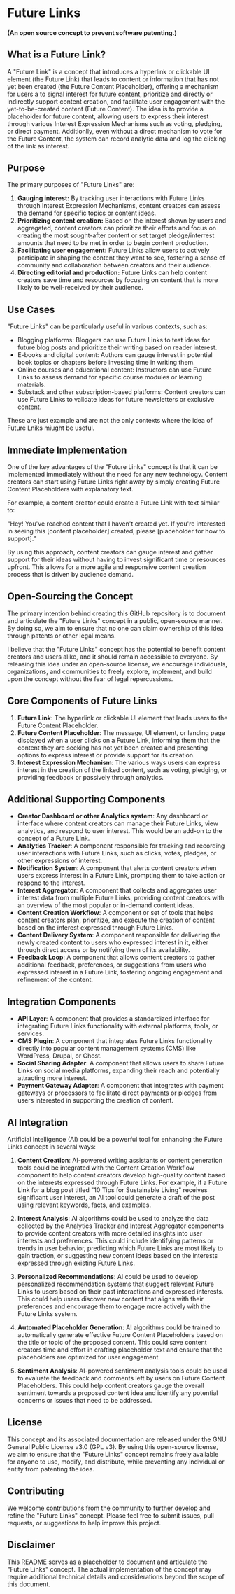 # Future Links 

#### (An open source concept to prevent software patenting.)


## What is a Future Link?

A "Future Link" is a concept that introduces a hyperlink or clickable UI element (the Future Link) that leads to content or information that has not yet been created (the Future Content Placeholder), offering a mechanism for users a to signal interest for future content, prioritize and directly or indirectly support content creation, and facilitate user engagement with the yet-to-be-created content (Future Content). The idea is to provide a placeholder for future content, allowing users to express their interest through various Interest Expression Mechanisms such as voting, pledging, or direct payment. Additionlly, even without a direct mechanism to vote for the Future Content, the system can record analytic data and log the clicking of the link as interest.

## Purpose

The primary purposes of "Future Links" are:

1. **Gauging interest:** By tracking user interactions with Future Links through Interest Expression Mechanisms, content creators can assess the demand for specific topics or content ideas.
2. **Prioritizing content creation:** Based on the interest shown by users and aggregated, content creators can prioritize their efforts and focus on creating the most sought-after content or set target pledge/interrest amounts that need to be met in order to begin content production.
3. **Facilitating user engagement:** Future Links allow users to actively participate in shaping the content they want to see, fostering a sense of community and collaboration between creators and their audience.
4. **Directing editorial and production:** Future Links can help content creators save time and resources by focusing on content that is more likely to be well-received by their audience.

## Use Cases

"Future Links" can be particularly useful in various contexts, such as:

- Blogging platforms: Bloggers can use Future Links to test ideas for future blog posts and prioritize their writing based on reader interest.
- E-books and digital content: Authors can gauge interest in potential book topics or chapters before investing time in writing them.
- Online courses and educational content: Instructors can use Future Links to assess demand for specific course modules or learning materials.
- Substack and other subscription-based platforms: Content creators can use Future Links to validate ideas for future newsletters or exclusive content.

These are just example and are not the only contexts where the idea of Future Lniks miught be useful.

## Immediate Implementation

One of the key advantages of the "Future Links" concept is that it can be implemented immediately without the need for any new technology. Content creators can start using Future Links right away by simply creating Future Content Placeholders with explanatory text.

For example, a content creator could create a Future Link with text similar to:

"Hey! You've reached content that I haven't created yet. If you're interested in seeing this [content placeholder] created, please [placeholder for how to support]."

By using this approach, content creators can gauge interest and gather support for their ideas without having to invest significant time or resources upfront. This allows for a more agile and responsive content creation process that is driven by audience demand.

## Open-Sourcing the Concept

The primary intention behind creating this GitHub repository is to document and articulate the "Future Links" concept in a public, open-source manner. By doing so, we aim to ensure that no one can claim ownership of this idea through patents or other legal means.

I believe that the "Future Links" concept has the potential to benefit content creators and users alike, and it should remain accessible to everyone. By releasing this idea under an open-source license, we encourage individuals, organizations, and communities to freely explore, implement, and build upon the concept without the fear of legal repercussions.

## Core Components of Future Links

1. **Future Link**: The hyperlink or clickable UI element that leads users to the Future Content Placeholder.
2. **Future Content Placeholder**: The message, UI element, or landing page displayed when a user clicks on a Future Link, informing them that the content they are seeking has not yet been created and presenting options to express interest or provide support for its creation.
3. **Interest Expression Mechanism**: The various ways users can express interest in the creation of the linked content, such as voting, pledging, or providing feedback or passively through analytics.

## Additional Supporting Components

- **Creator Dashboard or other Analytics system**: Any dashboard or interface where content creators can manage their Future Links, view analytics, and respond to user interest. This would be an add-on to the concept of a Future Link.
- **Analytics Tracker**: A component responsible for tracking and recording user interactions with Future Links, such as clicks, votes, pledges, or other expressions of interest.
- **Notification System**: A component that alerts content creators when users express interest in a Future Link, prompting them to take action or respond to the interest.
- **Interest Aggregator**: A component that collects and aggregates user interest data from multiple Future Links, providing content creators with an overview of the most popular or in-demand content ideas.
- **Content Creation Workflow**: A component or set of tools that helps content creators plan, prioritize, and execute the creation of content based on the interest expressed through Future Links.
- **Content Delivery System**: A component responsible for delivering the newly created content to users who expressed interest in it, either through direct access or by notifying them of its availability.
- **Feedback Loop**: A component that allows content creators to gather additional feedback, preferences, or suggestions from users who expressed interest in a Future Link, fostering ongoing engagement and refinement of the content.

## Integration Components

- **API Layer**: A component that provides a standardized interface for integrating Future Links functionality with external platforms, tools, or services.
- **CMS Plugin**: A component that integrates Future Links functionality directly into popular content management systems (CMS) like WordPress, Drupal, or Ghost.
- **Social Sharing Adapter**: A component that allows users to share Future Links on social media platforms, expanding their reach and potentially attracting more interest.
- **Payment Gateway Adapter**: A component that integrates with payment gateways or processors to facilitate direct payments or pledges from users interested in supporting the creation of content.

## AI Integration

Artificial Intelligence (AI) could be a powerful tool for enhancing the Future Links concept in several ways:

1. **Content Creation**: AI-powered writing assistants or content generation tools could be integrated with the Content Creation Workflow component to help content creators develop high-quality content based on the interests expressed through Future Links. For example, if a Future Link for a blog post titled "10 Tips for Sustainable Living" receives significant user interest, an AI tool could generate a draft of the post using relevant keywords, facts, and examples.

2. **Interest Analysis**: AI algorithms could be used to analyze the data collected by the Analytics Tracker and Interest Aggregator components to provide content creators with more detailed insights into user interests and preferences. This could include identifying patterns or trends in user behavior, predicting which Future Links are most likely to gain traction, or suggesting new content ideas based on the interests expressed through existing Future Links.

3. **Personalized Recommendations**: AI could be used to develop personalized recommendation systems that suggest relevant Future Links to users based on their past interactions and expressed interests. This could help users discover new content that aligns with their preferences and encourage them to engage more actively with the Future Links system.

4. **Automated Placeholder Generation**: AI algorithms could be trained to automatically generate effective Future Content Placeholders based on the title or topic of the proposed content. This could save content creators time and effort in crafting placeholder text and ensure that the placeholders are optimized for user engagement.

5. **Sentiment Analysis**: AI-powered sentiment analysis tools could be used to evaluate the feedback and comments left by users on Future Content Placeholders. This could help content creators gauge the overall sentiment towards a proposed content idea and identify any potential concerns or issues that need to be addressed.

## License

This concept and its associated documentation are released under the GNU General Public License v3.0 (GPL v3). By using this open-source license, we aim to ensure that the "Future Links" concept remains freely available for anyone to use, modify, and distribute, while preventing any individual or entity from patenting the idea.

## Contributing

We welcome contributions from the community to further develop and refine the "Future Links" concept. Please feel free to submit issues, pull requests, or suggestions to help improve this project.

## Disclaimer

This README serves as a placeholder to document and articulate the "Future Links" concept. The actual implementation of the concept may require additional technical details and considerations beyond the scope of this document.
